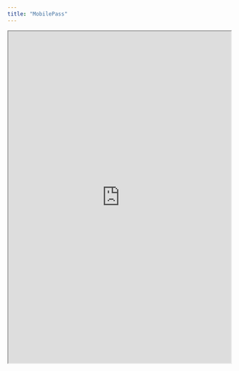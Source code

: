 ```yaml
---
title: "MobilePass"
---
```



<iframe height="750" width="100%" src="https://ewelton.github.io/ktest/wiki.html#MobilePass"></iframe>
